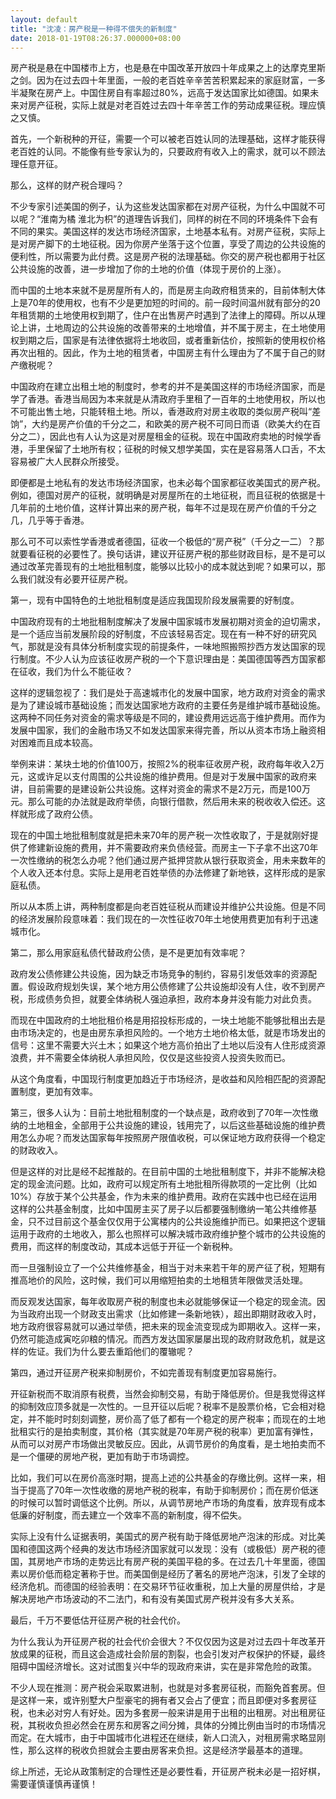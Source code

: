 ```yaml
---
layout: default
title: "沈凌：房产税是一种得不偿失的新制度"
date: 2018-01-19T08:26:37.000000+08:00
---
```


房产税是悬在中国楼市上方，也是悬在中国改革开放四十年成果之上的达摩克里斯之剑。因为在过去四十年里面，一般的老百姓辛辛苦苦积累起来的家庭财富，一多半凝聚在房产上。中国住房自有率超过80%，远高于发达国家比如德国。如果未来对房产征税，实际上就是对老百姓过去四十年辛苦工作的劳动成果征税。理应慎之又慎。

首先，一个新税种的开征，需要一个可以被老百姓认同的法理基础，这样才能获得老百姓的认同。不能像有些专家认为的，只要政府有收入上的需求，就可以不顾法理任意开征。

那么，这样的财产税合理吗？

不少专家引述美国的例子，认为这些发达国家都在对房产征税，为什么中国就不可以呢？“淮南为橘 淮北为枳”的道理告诉我们，同样的树在不同的环境条件下会有不同的果实。美国这样的发达市场经济国家，土地基本私有。对房产征税，实际上是对房产脚下的土地征税。因为你房产坐落于这个位置，享受了周边的公共设施的便利性，所以需要为此付费。这是房产税的法理基础。你交的房产税也都用于社区公共设施的改善，进一步增加了你的土地的价值（体现于房价的上涨）。

而中国的土地本来就不是房屋所有人的，而是房主向政府租赁来的，目前体制大体上是70年的使用权，也有不少是更加短的时间的。前一段时间温州就有部分的20年租赁期的土地使用权到期了，住户在出售房产时遇到了法律上的障碍。所以从理论上讲，土地周边的公共设施的改善带来的土地增值，并不属于房主，在土地使用权到期之后，国家是有法律依据将土地收回，或者重新估价，按照新的使用权价格再次出租的。因此，作为土地的租赁者，中国房主有什么理由为了不属于自己的财产缴税呢？

中国政府在建立出租土地的制度时，参考的并不是美国这样的市场经济国家，而是学了香港。香港当局因为本来就是从清政府手里租了一百年的土地使用权，所以也不可能出售土地，只能转租土地。所以，香港政府对房主收取的类似房产税叫“差饷”，大约是房产价值的千分之二，和欧美的房产税不可同日而语（欧美大约在百分之二），因此也有人认为这是对房屋租金的征税。现在中国政府卖地的时候学香港，手里保留了土地所有权；征税的时候又想学美国，实在是容易落人口舌，不太容易被广大人民群众所接受。

即便都是土地私有的发达市场经济国家，也未必每个国家都征收美国式的房产税。例如，德国对房产的征税，就明确是对房屋所在的土地征税，而且征税的依据是十几年前的土地价值，这样计算出来的房产税，每年不过是现在房产价值的千分之几，几乎等于香港。

那么可不可以索性学香港或者德国，征收一个极低的“房产税”（千分之一二）？那就要看征税的必要性了。换句话讲，建议开征房产税的那些财政目标，是不是可以通过改革完善现有的土地批租制度，能够以比较小的成本就达到呢？如果可以，那么我们就没有必要开征房产税。

第一，现有中国特色的土地批租制度是适应我国现阶段发展需要的好制度。

中国政府现有的土地批租制度解决了发展中国家城市发展初期对资金的迫切需求，是一个适应当前发展阶段的好制度，不应该轻易否定。现在有一种不好的研究风气，那就是没有具体分析制度实现的前提条件，一味地照搬照抄西方发达国家的现行制度。不少人认为应该征收房产税的一个下意识理由是：美国德国等西方国家都在征收，我们为什么不能征收？

这样的逻辑忽视了：我们是处于高速城市化的发展中国家，地方政府对资金的需求是为了建设城市基础设施；而发达国家地方政府的主要任务是维护城市基础设施。这两种不同任务对资金的需求等级是不同的，建设费用远远高于维护费用。而作为发展中国家，我们的金融市场又不如发达国家来得完善，所以从资本市场上融资相对困难而且成本较高。

举例来讲：某块土地的价值100万，按照2%的税率征收房产税，政府每年收入2万元，这或许足以支付周围的公共设施的维护费用。但是对于发展中国家的政府来讲，目前需要的是建设新公共设施。这样对资金的需求不是2万元，而是100万元。那么可能的办法就是政府举债，向银行借款，然后用未来的税收收入偿还。这样就形成了政府公债。

现在的中国土地批租制度就是把未来70年的房产税一次性收取了，于是就刚好提供了修建新设施的费用，并不需要政府来负债经营。而房主一下子拿不出这70年一次性缴纳的税怎么办呢？他们通过房产抵押贷款从银行获取资金，用未来数年的个人收入还本付息。实际上是用老百姓举债的办法修建了新地铁，这样形成的是家庭私债。

所以从本质上讲，两种制度都是向老百姓征税从而建设并维护公共设施。但是不同的经济发展阶段意味着：我们现在的一次性征收70年土地使用费更加有利于迅速城市化。

第二，那么用家庭私债代替政府公债，是不是更加有效率呢？

政府发公债修建公共设施，因为缺乏市场竞争的制约，容易引发低效率的资源配置。假设政府规划失误，某个地方用公债修建了公共设施却没有人住，收不到房产税，形成债务负担，就要全体纳税人强迫承担，政府本身并没有能力对此负责。

而现在中国政府的土地批租价格是用招投标形成的，一块土地能不能够批租出去是由市场决定的，也是由房东承担风险的。一个地方土地价格太低，就是市场发出的信号：这里不需要大兴土木；如果这个地方高价拍出了土地以后没有人住形成资源浪费，并不需要全体纳税人承担风险，仅仅是这些投资人投资失败而已。

从这个角度看，中国现行制度更加趋近于市场经济，是收益和风险相匹配的资源配置制度，更加有效率。

第三，很多人认为：目前土地批租制度的一个缺点是，政府收到了70年一次性缴纳的土地租金，全部用于公共设施的建设，钱用完了，以后这些基础设施的维护费用怎么办呢？而发达国家每年按照房产限值收税，可以保证地方政府获得一个稳定的财政收入。

但是这样的对比是经不起推敲的。在目前中国的土地批租制度下，并非不能解决稳定的现金流问题。比如，政府可以规定所有土地批租所得款项的一定比例（比如10%）存放于某个公共基金，作为未来的维护费用。政府在实践中也已经在运用这样的公共基金制度，比如中国房主买了房子以后都要强制缴纳一笔公共维修基金，只不过目前这个基金仅仅用于公寓楼内的公共设施维护而已。如果把这个逻辑运用于政府的土地收入，那么也照样可以解决城市政府维护整个城市的公共设施的费用，而这样的制度改动，其成本远低于开征一个新税种。

而一旦强制设立了一个公共维修基金，相当于对未来若干年的房产征了税，短期有推高地价的风险，这时候，我们可以用缩短拍卖的土地租赁年限做灵活处理。

而反观发达国家，每年收取房产税的制度也未必就能够保证一个稳定的现金流。因为当政府出现一个财政支出需求（比如修建一条新地铁），超出即期财政收入时，地方政府很容易就可以通过举债，把未来的现金流变现成为即期收入。这样一来，仍然可能造成寅吃卯粮的情况。而西方发达国家屡屡出现的政府财政危机，就是这样的佐证。我们为什么要去重蹈他们的覆辙呢？

第四，通过开征房产税来抑制房价，不如完善现有制度更加容易施行。

开征新税而不取消原有税费，当然会抑制交易，有助于降低房价。但是我觉得这样的抑制效应顶多就是一次性的。一旦开征以后呢？税率不是股票价格，它会相对稳定，并不能时时刻刻调整，房价高了低了都有一个稳定的房产税率；而现在的土地批租实行的是拍卖制度，其价格（其实就是70年房产税的税率）更加富有弹性，从而可以对房产市场做出灵敏反应。因此，从调节房价的角度看，是土地拍卖而不是一个僵硬的房地产税，更加有助于市场调控。

比如，我们可以在房价高涨时期，提高上述的公共基金的存缴比例。这样一来，相当于提高了70年一次性收缴的房地产税的税率，有助于抑制房价；而在房价低迷的时候可以暂时调低这个比例。所以，从调节房地产市场的角度看，放弃现有成本低廉的好制度，而去建立一个效率不高的新制度，得不偿失。

实际上没有什么证据表明，美国式的房产税有助于降低房地产泡沫的形成。对比美国和德国这两个经典的发达市场经济国家就可以发现：没有（或极低）房产税的德国，其房地产市场的走势远比有房产税的美国平稳的多。在过去几十年里面，德国素以房价低而稳定著称于世。而美国倒是经历了著名的房地产泡沫，引发了全球的经济危机。而德国的经验表明：在交易环节征收重税，加上大量的房屋供给，才是解决房地产市场波动的不二法门，和有没有美国式房产税并没有多大关系。

最后，千万不要低估开征房产税的社会代价。

为什么我认为开征房产税的社会代价会很大？不仅仅因为这是对过去四十年改革开放成果的征税，而且这会造成社会阶层的割裂，也会引发对产权保护的怀疑，最终阻碍中国经济增长。这对试图复兴中华的现政府来讲，实在是非常危险的政策。

不少人现在推测：房产税会采取累进制，也就是对多套房征税，而豁免首套房。但是这样一来，或许别墅大户型豪宅的拥有者又会占了便宜；而且即便对多套房征税，也未必对穷人有好处。因为多套房一般来讲是用于出租的出租房。对出租房征税，其税收负担必然会在房东和房客之间分摊，具体的分摊比例由当时的市场情况而定。在大城市，由于中国城市化进程还在继续，新人口流入，对租房需求略显刚性，那么这样的税收负担就会主要由房客来负担。这是经济学最基本的道理。

综上所述，无论从政策制定的合理性还是必要性看，开征房产税未必是一招好棋，需要谨慎谨慎再谨慎！

